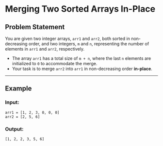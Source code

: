 # Merging Two Sorted Arrays In-Place

## Problem Statement

You are given two integer arrays, `arr1` and `arr2`, both sorted in non-decreasing order, and two integers, `m` and `n`, representing the number of elements in `arr1` and `arr2`, respectively.

- The array `arr1` has a total size of `m + n`, where the last `n` elements are initialized to `0` to accommodate the merge.
- Your task is to merge `arr2` into `arr1` in non-decreasing order **in-place**.

---

## Example

### Input:
```plaintext
arr1 = [1, 2, 3, 0, 0, 0]
arr2 = [2, 5, 6]
```

### Output:
```[1, 2, 2, 3, 5, 6]```